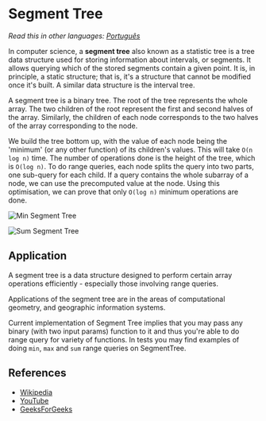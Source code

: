 # Segment Tree

_Read this in other languages:_
[_Português_](README.pt-BR.md)

In computer science, a **segment tree** also known as a statistic tree
is a tree data structure used for storing information about intervals,
or segments. It allows querying which of the stored segments contain
a given point. It is, in principle, a static structure; that is,
it's a structure that cannot be modified once it's built. A similar
data structure is the interval tree.

A segment tree is a binary tree. The root of the tree represents the
whole array. The two children of the root represent the
first and second halves of the array. Similarly, the
children of each node corresponds to the two halves of
the array corresponding to the node.

We build the tree bottom up, with the value of each node
being the 'minimum' (or any other function) of its children's values. This will
take `O(n log n)` time. The number
of operations done is the height of the tree, which
is `O(log n)`. To do range queries, each node splits the
query into two parts, one sub-query for each child.
If a query contains the whole subarray of a node, we
can use the precomputed value at the node. Using this
optimisation, we can prove that only `O(log n)` minimum
operations are done.

![Min Segment Tree](https://www.geeksforgeeks.org/wp-content/uploads/RangeMinimumQuery.png)

![Sum Segment Tree](https://www.geeksforgeeks.org/wp-content/uploads/segment-tree1.png)

## Application

A segment tree is a data structure designed to perform
certain array operations efficiently - especially those
involving range queries.

Applications of the segment tree are in the areas of computational geometry,
and geographic information systems.

Current implementation of Segment Tree implies that you may
pass any binary (with two input params) function to it and
thus you're able to do range query for variety of functions.
In tests you may find examples of doing `min`, `max` and `sum` range
queries on SegmentTree.

## References

- [Wikipedia](https://en.wikipedia.org/wiki/Segment_tree)
- [YouTube](https://www.youtube.com/watch?v=ZBHKZF5w4YU&index=65&list=PLLXdhg_r2hKA7DPDsunoDZ-Z769jWn4R8)
- [GeeksForGeeks](https://www.geeksforgeeks.org/segment-tree-set-1-sum-of-given-range/)
